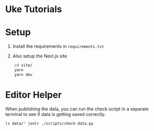 # Uke Tutorials

# Setup 

1. Install the requirements in `requirements.txt`

2. Also setup the Next.js site

```sh
    cd site/
    yarn
    yarn dev
```

# Editor Helper

When publishing the data, you can run the check script in a separate
terminal to see if data is getting saved correctly.


```sh
ls data/* |entr ./scripts/check-data.py
```
